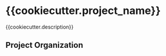 {{cookiecutter.project_name}}
==============================

{{cookiecutter.description}}

Project Organization
------------


